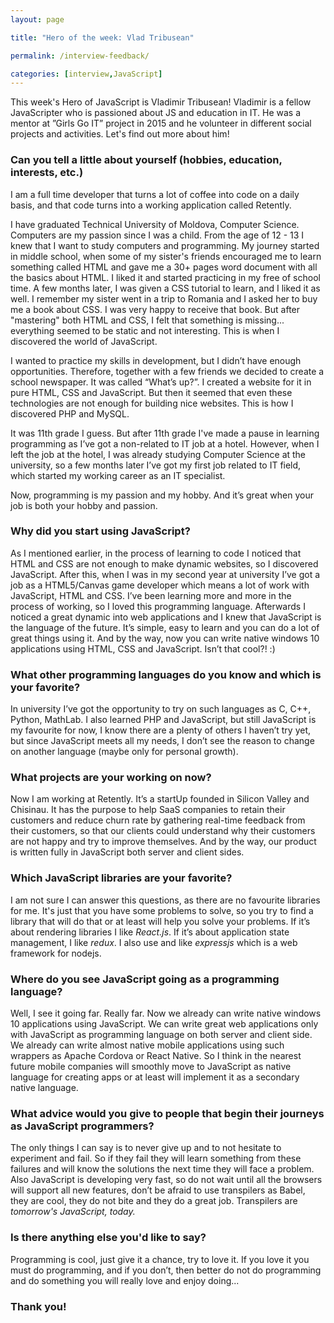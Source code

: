 ```yaml
---
layout: page

title: "Hero of the week: Vlad Tribusean"

permalink: /interview-feedback/

categories: [interview,JavaScript]
---
```


This week's Hero of JavaScript is Vladimir Tribusean! Vladimir is a fellow JavaScripter who is passioned about JS and education in IT. He was a mentor at ”Girls Go IT” project in 2015 and he volunteer in different social projects and activities. Let's find out more about him!

### Can you tell a little about yourself (hobbies, education, interests, etc.)

I am a full time developer that turns a lot of coffee into code on a daily basis, and that code turns into a working application called Retently. 

I have graduated Technical University of Moldova, Computer Science. Computers are my passion since I was a child. From the age of 12 - 13 I knew that I want to study computers and programming. My journey started in middle school, when some of my sister's friends encouraged me to learn something called HTML and gave me a 30+ pages word document with all the basics about HTML. I liked it and started practicing in my free of school time. A few months later, I was given a CSS tutorial to learn, and I liked it as well. I remember my sister went in a trip to Romania and I asked her to buy me a book about CSS. I was very happy to receive that book. But after "mastering" both HTML and CSS, I felt that something is missing... everything seemed to be static and not interesting. This is when I discovered the world of JavaScript. 

I wanted to practice my skills in development, but I didn’t have enough opportunities. Therefore, together with a few friends we decided to create a school newspaper. It was called “What’s up?”. I created a website for it in pure HTML, CSS and JavaScript. But then it seemed that even these technologies are not enough for building nice websites. This is how I discovered PHP and MySQL. 

It was 11th grade I guess. But after 11th grade I've made a pause in learning programming as I’ve got a non-related to IT job at a hotel. However, when I left the job at the hotel, I was already studying Computer Science at the university, so a few months later I’ve got my first job related to IT field, which started my working career as an IT specialist. 

Now, programming is my passion and my hobby. And it’s great when your job is both your hobby and passion.

### Why did you start using JavaScript?

As I mentioned earlier, in the process of learning to code I noticed that HTML and CSS are not enough to make dynamic websites, so I discovered JavaScript. After this, when I was in my second year at university I’ve got a job as a HTML5/Canvas game developer which means a lot of work with JavaScript, HTML and CSS. I’ve been learning more and more in the process of working, so I loved this programming language. Afterwards I noticed a great dynamic into web applications and I knew that JavaScript is the language of the future. It’s simple, easy to learn and you can do a lot of great things using it. And by the way, now you can write native windows 10 applications using HTML, CSS and JavaScript. Isn’t that cool?! :)

### What other programming languages do you know and which is your favorite?

In university I’ve got the opportunity to try on such languages as C, C++, Python, MathLab. I also learned PHP and JavaScript, but still JavaScript is my favourite for now, I know there are a plenty of others I haven’t try yet, but since JavaScript meets all my needs, I don’t see the reason to change on another language (maybe only for personal growth).

### What projects are your working on now?

Now I am working at Retently. It’s a startUp founded in Silicon Valley and Chisinau. It has the purpose to help SaaS companies to retain their customers and reduce churn rate by gathering real-time feedback from their customers, so that our clients could understand why their customers are not happy and try to improve themselves. And by the way, our product is written fully in JavaScript both server and client sides.

### Which JavaScript libraries are your favorite?

I am not sure I can answer this questions, as there are no favourite libraries for me. It's just that you have some problems to solve, so you try to find a library that will do that or at least will help you solve your problems. If it’s about rendering libraries I like _React.js_. If it’s about application state management, I like _redux_. I also use and like _expressjs_ which is a web framework for nodejs.

### Where do you see JavaScript going as a programming language?

Well, I see it going far. Really far. Now we already can write native windows 10 applications using JavaScript. We can write great web applications only with JavaScript as programming language on both server and client side. We already can write almost native mobile applications using such wrappers as Apache Cordova or React Native. So I think in the nearest future mobile companies will smoothly move to JavaScript as native language for creating apps or at least will implement it as a secondary native language. 

### What advice would you give to people that begin their journeys as JavaScript programmers?

The only things I can say is to never give up and to not hesitate to experiment and fail. So if they fail they will learn something from these failures and will know the solutions the next time they will face a problem. Also JavaScript is developing very fast, so do not wait until all the browsers will support all new features, don’t be afraid to use transpilers as Babel, they are cool, they do not bite and they do a great job. Transpilers are _tomorrow's JavaScript, today._

### Is there anything else you'd like to say?

Programming is cool, just give it a chance, try to love it. If you love it you must do programming, and if you don’t, then better do not do programming and do something you will really love and enjoy doing...

### Thank you!